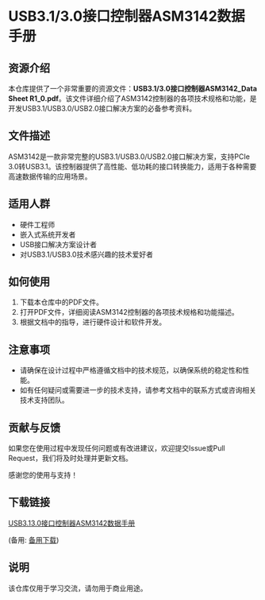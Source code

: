# USB3.1/3.0接口控制器ASM3142数据手册

## 资源介绍

本仓库提供了一个非常重要的资源文件：**USB3.1/3.0接口控制器ASM3142_Data Sheet R1_0.pdf**。该文件详细介绍了ASM3142控制器的各项技术规格和功能，是开发USB3.1/USB3.0/USB2.0接口解决方案的必备参考资料。

## 文件描述

ASM3142是一款非常完整的USB3.1/USB3.0/USB2.0接口解决方案，支持PCIe 3.0转USB3.1。该控制器提供了高性能、低功耗的接口转换能力，适用于各种需要高速数据传输的应用场景。

## 适用人群

- 硬件工程师
- 嵌入式系统开发者
- USB接口解决方案设计者
- 对USB3.1/USB3.0技术感兴趣的技术爱好者

## 如何使用

1. 下载本仓库中的PDF文件。
2. 打开PDF文件，详细阅读ASM3142控制器的各项技术规格和功能描述。
3. 根据文档中的指导，进行硬件设计和软件开发。

## 注意事项

- 请确保在设计过程中严格遵循文档中的技术规范，以确保系统的稳定性和性能。
- 如有任何疑问或需要进一步的技术支持，请参考文档中的联系方式或咨询相关技术支持团队。

## 贡献与反馈

如果您在使用过程中发现任何问题或有改进建议，欢迎提交Issue或Pull Request，我们将及时处理并更新文档。

感谢您的使用与支持！

## 下载链接
[USB3.13.0接口控制器ASM3142数据手册](https://pan.quark.cn/s/b57e571051d9) 

(备用: [备用下载](https://pan.baidu.com/s/1kpjtq4F88uCYBBUUjqyvXg?pwd=1234))

## 说明

该仓库仅用于学习交流，请勿用于商业用途。
